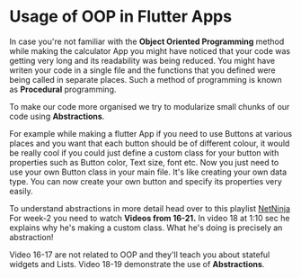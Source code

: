 # Usage of OOP in Flutter Apps

In case you're not familiar with the **Object Oriented Programming** method while making the calculator App you might have noticed that your code was getting very long 
and its readability was being reduced.
You might have writen your code in a single file and the functions that you defined were being called in separate places. Such a method of programming is known as **Procedural** programming.

To make our code more organised we try to modularize small chunks of our code using **Abstractions**. 

For example while making a flutter App if you need to use Buttons at various places and you want that each button should be of different colour, it would be really 
cool if you could just define a custom class for your button with properties such as Button color, Text size, font etc. Now you just need to use your own Button class in your main file.
It's like creating your own data type. You can now create your own button and specify its properties very easily.

To understand abstractions in more detail head over to this playlist [NetNinja](https://www.youtube.com/watch?v=p5dkB3Mrxdo&list=PL4cUxeGkcC9jLYyp2Aoh6hcWuxFDX6PBJ&index=16&ab_channel=TheNetNinja)
For week-2 you need to watch **Videos from 16-21.** In video 18 at 1:10 sec he explains why he's making a custom class. What he's doing is precisely an abstraction!

Video 16-17 are not related to OOP and they'll teach you about stateful widgets and Lists. Video 18-19 demonstrate the use of **Abstractions**.

